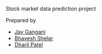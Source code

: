 Stock market data prediction project

Prepared by 
 - [Jay Gangani](https://www.linkedin.com/in/jay-gangani-409b2817b/)
 - [Bhavesh Shelar](https://www.linkedin.com/in/bhavesh-shelar-847a19193/)
 - [Dharil Patel](https://www.linkedin.com/in/dharil-patel-b359151a5/ )
